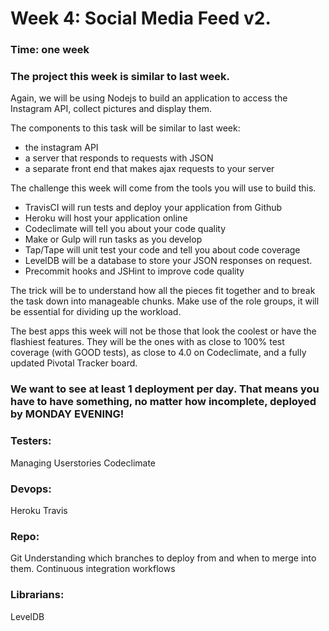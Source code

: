 # Week 4: Social Media Feed v2.
### Time: one week

### The project this week is similar to last week.
Again, we will be using Nodejs to build an application to access the Instagram API, collect pictures and display them.

The components to this task will be similar to last week:
- the instagram API 
- a server that responds to requests with JSON
- a separate front end that makes ajax requests to your server

The challenge this week will come from the tools you will use to build this.
- TravisCI will run tests and deploy your application from Github
- Heroku will host your application online
- Codeclimate will tell you about your code quality
- Make or Gulp will run tasks as you develop
- Tap/Tape will unit test your code and tell you about code coverage
- LevelDB will be a database to store your JSON responses on request.
- Precommit hooks and JSHint to improve code quality

The trick will be to understand how all the pieces fit together and to break the task down into manageable chunks. Make use of the role groups, it will be essential for dividing up the workload.

The best apps this week will not be those that look the coolest or have the flashiest features. They will be the ones with as close to 100% test coverage (with GOOD tests), as close to 4.0 on Codeclimate, and a fully updated Pivotal Tracker board.

### We want to see at least 1 deployment per day. That means you have to have something, no matter how incomplete, deployed by MONDAY EVENING! 

### Testers:
Managing Userstories
Codeclimate

### Devops:
Heroku
Travis

### Repo:
Git
Understanding which branches to deploy from and when to merge into them.
Continuous integration workflows

### Librarians:
LevelDB

